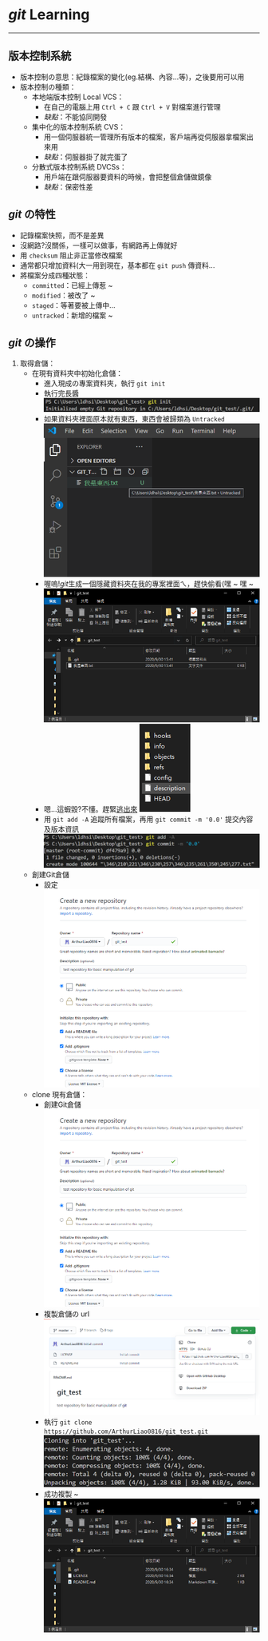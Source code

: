 # *git* Learning
---

## 版本控制系統
* 版本控制の意思：紀錄檔案的變化(eg.結構、內容...等)，之後要用可以用
* 版本控制の種類：
    * 本地端版本控制 Local VCS：
        * 在自己的電腦上用 `Ctrl + C` 跟 `Ctrl + V` 對檔案進行管理
        * *缺點*：不能協同開發
    * 集中化的版本控制系統 CVS：
        * 用一個伺服器統一管理所有版本的檔案，客戶端再從伺服器拿檔案出來用
        * *缺點*：伺服器掛了就完蛋了
    * 分散式版本控制系統 DVCSs：
        * 用戶端在跟伺服器要資料的時候，會把整個倉儲做鏡像
        * *缺點*：保密性差

## *git* の特性
* 記錄檔案快照，而不是差異
* 沒網路?沒關係，一樣可以做事，有網路再上傳就好
* 用 `checksum` 阻止非正當修改檔案
* 通常都只增加資料(大一用到現在，基本都在 `git push` 傳資料...
* 將檔案分成四種狀態：
    * `committed`：已經上傳惹 ~
    * `modified`：被改了 ~
    * `staged`：等著要被上傳中...
    * `untracked`：新增的檔案 ~

## *git* の操作
1. 取得倉儲：
    * 在現有資料夾中初始化倉儲：
        * 進入現成の專案資料夾，執行 `git init`
        * 執行完長醬
        ![execute_git_init](img_src/execute_git_init.png)
        * 如果資料夾裡面原本就有東西，東西會被歸類為 `Untracked`
        ![directory_stuff_untracked](img_src/directory_stuff_untracked.png)
        * 喔嗚!*git*生成一個隱藏資料夾在我的專案裡面ㄟ，趕快偷看(嘿 ~ 嘿 ~
        ![directory_stuff](img_src/directory_stuff.png)
        * 嗯...這蝦毀?不懂。趕緊[逃出來](https://www.youtube.com/watch?v=ro9u_AxB6DY&ab_channel=GlittzyCatDraws)
        ![directory_git](img_src/directory_git.png)
        * 用 `git add -A` 追蹤所有檔案，再用 `git commit -m '0.0'` 提交內容及版本資訊
        ![execute_git_commit](img_src/execute_git_commit.png)
    * 創建Git倉儲
        * 設定
        ![create_repository](img_src/create_repository.png)
    * clone 現有倉儲：
        * 創建Git倉儲
        ![create_repository](img_src/create_repository.png)
        * 複製倉儲の url
        ![clone_url](img_src/clone_url.png)
        * 執行 `git clone https://github.com/ArthurLiao0816/git_test.git`
        ![execute_git_clone](img_src/execute_git_clone.png)
        * 成功複製 ~<br>
        ![directory_git_clone](img_src/directory_git_clone.png)
